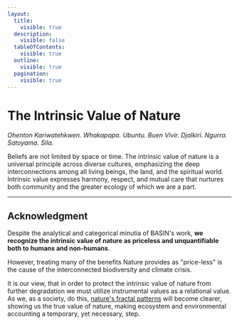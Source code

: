```yaml
---
layout:
  title:
    visible: true
  description:
    visible: false
  tableOfContents:
    visible: true
  outline:
    visible: true
  pagination:
    visible: true
---
```


# The Intrinsic Value of Nature

_Ohenton Kariwatehkwen. Whakapapa. Ubuntu. Buen Vivir. Djalkiri. Ngurra. Satoyama. Sila._

Beliefs are not limited by space or time. The intrinsic value of nature is a universal principle across diverse cultures, emphasizing the deep interconnections among all living beings, the land, and the spiritual world. Intrinsic value expresses harmony, respect, and mutual care that nurtures both community and the greater ecology of which we are a part.

***

## Acknowledgment

Despite the analytical and categorical minutia of BASIN's work, **we recognize the intrinsic value of nature as priceless and unquantifiable both to humans and non-humans**.

However, treating many of the benefits Nature provides as "price-less" is the cause of the interconnected biodiversity and climate crisis.

It is our view, that in order to protect the intrinsic value of nature from further degradation we must utilize instrumental values as a relational value. As we, as a society, do this, [nature's fractal patterns](https://en.wikipedia.org/wiki/Lewis\_Fry\_Richardson#Research\_on\_the\_length\_of\_coastlines\_and\_borders) will become clearer, showing us the true value of nature, making ecosystem and environmental accounting a temporary, yet necessary, step.
